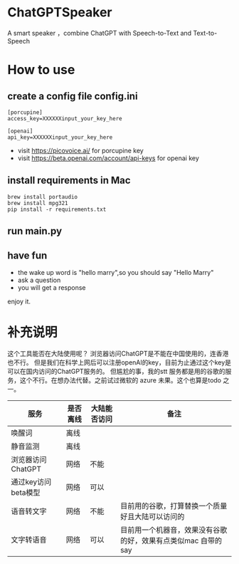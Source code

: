 # ChatGPTSpeaker
A smart speaker ，combine ChatGPT  with Speech-to-Text and  Text-to-Speech
# How to use
## create a config file config.ini

~~~
[porcupine]
access_key=XXXXXXinput_your_key_here

[openai]
api_key=XXXXXXinput_your_key_here
~~~
* visit https://picovoice.ai/ for  porcupine key
* visit https://beta.openai.com/account/api-keys for openai key


##  install  requirements in Mac
~~~
brew install portaudio
brew install mpg321
pip install -r requirements.txt
~~~

## run main.py

## have fun
* the wake up word is "hello marry",so you should say "Hello Marry"
* ask a question
* you will get a response

enjoy it.

# 补充说明
这个工具能否在大陆使用呢？
浏览器访问ChatGPT是不能在中国使用的，连香港也不行。
但是我们在科学上网后可以注册openAI的key，目前为止通过这个key是可以在国内访问的ChatGPT服务的。
但尴尬的事，我的stt 服务都是用的谷歌的服务，这个不行。在想办法代替。之前试过微软的 azure 未果。这个也算是todo 之一。

|  服务   | 是否离线  | 大陆能否访问  |备注
|  ----  | ----  |----  |----  |
| 唤醒词  | 离线 | | |
| 静音监测  | 离线 | | |
| 浏览器访问ChatGPT  | 网络 | 不能| |
| 通过key访问beta模型  | 网络 | 可以| |
| 语音转文字  | 网络 | 不能|目前用的谷歌，打算替换一个质量好且大陆可以访问的|
| 文字转语音  | 网络 | 可以|目前用一个机器音，效果没有谷歌的好，效果有点类似mac 自带的say|





